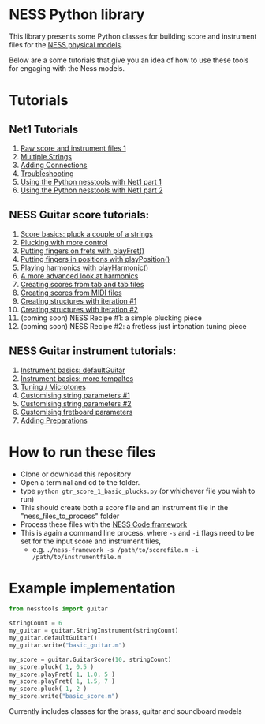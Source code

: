 # NESS Python library

This library presents some Python classes for building score and instrument files for the [NESS physical models](https://www.ness.music.ed.ac.uk).

Below are a some tutorials that give you an idea of how to use these tools for engaging with the Ness models.


# Tutorials

## Net1 Tutorials
1. [Raw score and instrument files 1](https://tommmmudd.github.io/ness-tools/tutorials/raw-files-tutorial1)
2. [Multiple Strings](https://tommmmudd.github.io/ness-tools/tutorials/raw-files-tutorial2)
3. [Adding Connections](https://tommmmudd.github.io/ness-tools/tutorials/raw-files-tutorial3)
4. [Troubleshooting](https://tommmmudd.github.io/ness-tools/tutorials/raw-files-tutorial4)
5. [Using the Python nesstools with Net1 part 1](https://tommmmudd.github.io/ness-tools/tutorials/net1-tutorial1)
6. [Using the Python nesstools with Net1 part 2](https://tommmmudd.github.io/ness-tools/tutorials/net1-tutorial2)

## NESS Guitar score tutorials:
1. [Score basics: pluck a couple of a strings](https://tommmmudd.github.io/ness-tools/tutorials/tutorial1)
2. [Plucking with more control](https://tommmmudd.github.io/ness-tools/tutorials/tutorial2)
3. [Putting fingers on frets with playFret()](https://tommmmudd.github.io/ness-tools/tutorials/tutorial3)
4. [Putting fingers in positions with playPosition()](https://tommmmudd.github.io/ness-tools/tutorials/tutorial4)
5. [Playing harmonics with playHarmonic()](https://tommmmudd.github.io/ness-tools/tutorials/tutorial5)
6. [A more advanced look at harmonics](https://tommmmudd.github.io/ness-tools/tutorials/tutorial6)
7. [Creating scores from tab and tab files](https://tommmmudd.github.io/ness-tools/tutorials/tutorial7)
8. [Creating scores from MIDI files](https://tommmmudd.github.io/ness-tools/tutorials/tutorial8)
9. [Creating structures with iteration #1](https://tommmmudd.github.io/ness-tools/tutorials/tutorial9)
10. [Creating structures with iteration #2](https://tommmmudd.github.io/ness-tools/tutorials/tutorial10)
11. (coming soon) NESS Recipe #1: a simple plucking piece
12. (coming soon) NESS Recipe #2: a fretless just intonation tuning piece

## NESS Guitar instrument tutorials:
1. [Instrument basics: defaultGuitar](https://tommmmudd.github.io/ness-tools/tutorials/instrument_tutorial1)
2. [Instrument basics: more tempaltes](https://tommmmudd.github.io/ness-tools/tutorials/instrument_tutorial2)
3. [Tuning / Microtones](https://tommmmudd.github.io/ness-tools/tutorials/instrument_tutorial3)
4. [Customising string parameters #1](https://tommmmudd.github.io/ness-tools/tutorials/instrument_tutorial4)
5. [Customising string parameters #2](https://tommmmudd.github.io/ness-tools/tutorials/instrument_tutorial5)
6. [Customising fretboard parameters](https://tommmmudd.github.io/ness-tools/tutorials/instrument_tutorial6)
7. [Adding Preparations](https://tommmmudd.github.io/ness-tools/tutorials/instrument_tutorial7)

# How to run these files
- Clone or download this repository
- Open a terminal and cd to the folder.
- type ```python gtr_score_1_basic_plucks.py``` (or whichever file you wish to run)
- This should create both a score file and an instrument file in the "ness_files_to_process" folder
- Process these files with the [NESS Code framework](https://github.com/Edinburgh-Acoustics-and-Audio-Group/ness/releases/tag/v0.1.1)
- This is again a command line process, where ```-s``` and ```-i``` flags need to be set for the input score and instrument files,
  - e.g. ```./ness-framework -s /path/to/scorefile.m -i /path/to/instrumentfile.m```


# Example implementation

```python
from nesstools import guitar

stringCount = 6
my_guitar = guitar.StringInstrument(stringCount)
my_guitar.defaultGuitar()
my_guitar.write("basic_guitar.m")

my_score = guitar.GuitarScore(10, stringCount)       
my_score.pluck( 1, 0.5 )
my_score.playFret( 1, 1.0, 5 )
my_score.playFret( 1, 1.5, 7 )
my_score.pluck( 1, 2 )
my_score.write("basic_score.m")
```

Currently includes classes for the brass, guitar and soundboard models
